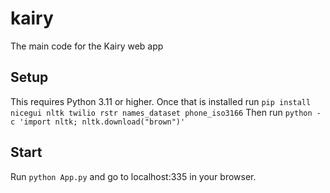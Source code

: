 # kairy
The main code for the Kairy web app

## Setup
This requires Python 3.11 or higher.
Once that is installed run ```pip install nicegui nltk twilio rstr names_dataset phone_iso3166```
Then run ```python -c 'import nltk; nltk.download("brown")'```


## Start
Run ```python App.py``` and go to localhost:335 in your browser.
